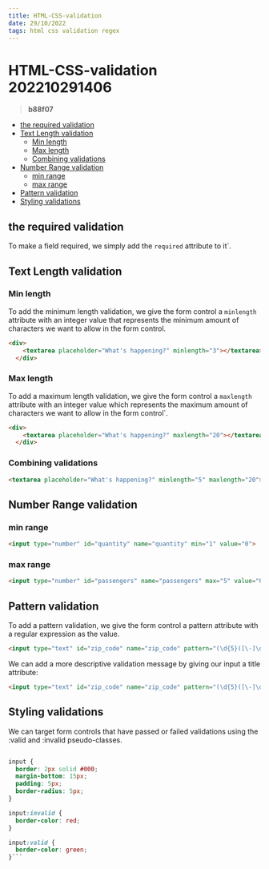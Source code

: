 ```yaml
---
title: HTML-CSS-validation
date: 29/10/2022
tags: html css validation regex
---
```


# **HTML-CSS-validation** 202210291406 <!-- omit in toc -->
> **b88f07**

- [the required validation](#the-required-validation)
- [Text Length validation](#text-length-validation)
  - [Min length](#min-length)
  - [Max length](#max-length)
  - [Combining validations](#combining-validations)
- [Number Range validation](#number-range-validation)
  - [min range](#min-range)
  - [max range](#max-range)
- [Pattern validation](#pattern-validation)
- [Styling validations](#styling-validations)
  
## the required validation
To make a field required, we simply add the `required` attribute to it`.

## Text Length validation

### Min length
To add the minimum length validation, we give the form control a `minlength` attribute with an integer value that represents the minimum amount of characters we want to allow in the form control.
```html
<div>
    <textarea placeholder="What's happening?" minlength="3"></textarea>
  </div>
```
### Max length
To add a maximum length validation, we give the form control a `maxlength` attribute with an integer value which represents the maximum amount of characters we want to allow in the form control`.

```html
<div>
    <textarea placeholder="What's happening?" maxlength="20"></textarea>
  </div>
```

### Combining validations
```html
<textarea placeholder="What's happening?" minlength="5" maxlength="20"></textarea>
```

## Number Range validation

### min range
```html
<input type="number" id="quantity" name="quantity" min="1" value="0">
```

### max range
```html
<input type="number" id="passengers" name="passengers" max="5" value="0">
```
## Pattern validation
To add a pattern validation, we give the form control a pattern attribute with a regular expression as the value.

```html
<input type="text" id="zip_code" name="zip_code" pattern="(\d{5}([\-]\d{4})?)" required>
```
We can add a more descriptive validation message by giving our input a title attribute:
```html
<input type="text" id="zip_code" name="zip_code" pattern="(\d{5}([\-]\d{4})?)" title="Please enter a valid zip code, example: 65251" required>
```

## Styling validations
We can target form controls that have passed or failed validations using the :valid and :invalid pseudo-classes.

```css

input {
  border: 2px solid #000;
  margin-bottom: 15px;
  padding: 5px;
  border-radius: 5px;
}

input:invalid {
  border-color: red;
}

input:valid {
  border-color: green;
}```

